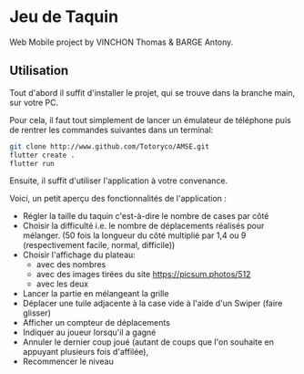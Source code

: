 # Jeu de Taquin

Web Mobile project by VINCHON Thomas & BARGE Antony.

## Utilisation

Tout d'abord il suffit d'installer le projet, qui se trouve dans la branche main, sur votre PC.

Pour cela, il faut tout simplement de lancer un émulateur de téléphone puis de rentrer les commandes suivantes dans un terminal:

```bash
git clone http://www.github.com/Totoryco/AMSE.git
flutter create .
flutter run
```

Ensuite, il suffit d'utiliser l'application à votre convenance.

Voici, un petit aperçu des fonctionnalités de l'application :

- Régler la taille du taquin c'est-à-dire le nombre de cases par côté
- Choisir la difficulté i.e. le nombre de déplacements réalisés pour mélanger. (50 fois la longueur du côté multiplié par 1,4 ou 9 (respectivement facile, normal, difficile))
- Choisir l'affichage du plateau:
  - avec des nombres
  - avec des images tirées du site https://picsum.photos/512
  - avec les deux
- Lancer la partie en mélangeant la grille
- Déplacer une tuile adjacente à la case vide à l'aide d'un Swiper (faire glisser)
- Afficher un compteur de déplacements
- Indiquer au joueur lorsqu'il a gagné
- Annuler le dernier coup joué (autant de coups que l'on souhaite en appuyant plusieurs fois d'affilée),
- Recommencer le niveau


